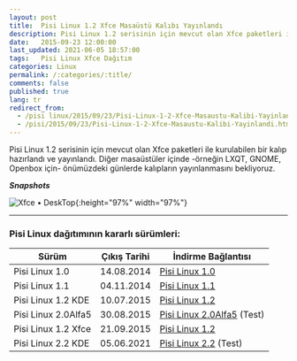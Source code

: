```yaml
---
layout: post
title:  Pisi Linux 1.2 Xfce Masaüstü Kalıbı Yayınlandı
description: Pisi Linux 1.2 serisinin için mevcut olan Xfce paketleri ile kurulabilen bir kalıp hazırlandı ve yayınlandı.
date:   2015-09-23 12:00:00
last_updated: 2021-06-05 18:57:00
tags:   Pisi Linux Xfce Dağıtım
categories: Linux
permalink: /:categories/:title/
comments: false
published: true
lang: tr
redirect_from:
  - /pisi linux/2015/09/23/Pisi-Linux-1-2-Xfce-Masaustu-Kalibi-Yayinlandi.html
  - /pisi/2015/09/23/Pisi-Linux-1-2-Xfce-Masaustu-Kalibi-Yayinlandi.html
---
```


Pisi Linux 1.2 serisinin için mevcut olan Xfce paketleri ile kurulabilen bir kalıp hazırlandı ve yayınlandı. Diğer masaüstüler içinde -örneğin LXQT, GNOME, Openbox için- önümüzdeki günlerde kalıpların yayınlanmasını bekliyoruz.


***Snapshots***

![Xfce &bull; DeskTop](/images/Pisi-Linux-Xfce_1.png "Xfce &bull; DeskTop"){:height="97%" width="97%"}


* * *

### Pisi Linux dağıtımının kararlı sürümleri:



| Sürüm                  |  Çıkış Tarihi |  İndirme Bağlantısı |
|------------------------|---------------|---------------------|
| Pisi Linux 1.0         |  14.08.2014   |  [Pisi Linux 1.0](https://sourceforge.net/projects/pisilinux/files/1.0/)|
| Pisi Linux 1.1         |  04.11.2014   |  [Pisi Linux 1.1](https://sourceforge.net/projects/pisilinux/files/1.1/)|
| Pisi Linux 1.2 KDE     |  10.07.2015   |  [Pisi Linux 1.2](https://sourceforge.net/projects/pisilinux/files/1.2/)|
| Pisi Linux 2.0Alfa5    |  30.08.2015   |  [Pisi Linux 2.0Alfa5](https://openload.co/f/vuimrNgPjSE/Pisi-Linux-2.0-Alfa5-KDE5-KaraKedi-x86_64.iso) (Test)|
| Pisi Linux 1.2 Xfce    |  21.09.2015   |  [Pisi Linux 1.2](https://openload.co/f/R6JeYpGW3BM/Pisi-Linux-1.2-XFCE-x86_64.iso)|
| Pisi Linux 2.2 KDE     |  05.06.2021   |  [Pisi Linux 2.2](https://e.pcloud.link/publink/show?code=XZ48hVZ76DhkHNleSHNaD1ntogQdQd0CrxX) (Test)|


